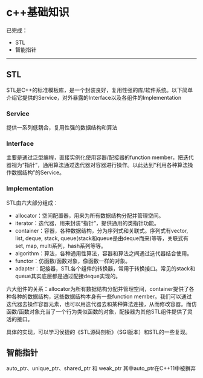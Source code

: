 # c++基础知识
已完成：
- STL
- 智能指针

---
## STL
STL是C++的标准模板库，是一个封装良好，复用性强的库/软件系统。以下简单介绍它提供的Service，对外暴露的Interface以及各组件的Implementation

### Service
提供一系列低耦合，复用性强的数据结构和算法

### Interface

主要是通过泛型编程，直接实例化使用容器/配接器的function member，把迭代器视为“指针”，通用算法通过迭代器对容器进行操作。以此达到“利用各种算法操作数据结构”的Service。

### Implementation

STL由六大部分组成：
- allocator：空间配置器，用来为所有数据结构分配并管理空间。
- iterator：迭代器，用来封装“指针”，提供通用的类指针功能。
- container：容器，各种数据结构，分为序列式和关联式。序列式有vector, list, deque, stack, queue(stack和queue是由deque而来)等等，关联式有set, map, multi系列，hash系列等等。
- algorithm：算法，各种通用性算法，容器和算法之间通过迭代器结合使用。
- functor：仿函数/函数对象，像函数一样的对象。
- adapter：配接器，STL各个组件的转换器，常用于转换接口。常见的stack和queue其实底层都是通过配接deque实现的。

六大组件的关系：allocator为所有数据结构分配并管理空间，container提供了各种各种的数据结构，这些数据结构本身有一些function member。我们可以通过迭代器去操作容器元素，也可以用迭代器去和某种算法连接，从而修改容器。而仿函数/函数对象充当了一个行为类似函数的对象，配接器为其他STL组件提供了灵活的接口。

具体的实现，可以学习侯捷的《STL源码剖析》（SGI版本）和STL的一些复现。

## 智能指针
auto_ptr、unique_ptr、shared_ptr 和 weak_ptr 其中auto_ptr在C++11中被摒弃




